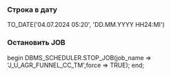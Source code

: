 ### Строка в дату
TO_DATE('04.07.2024 05:20', 'DD.MM.YYYY HH24:MI')

### Остановить JOB
begin
DBMS_SCHEDULER.STOP_JOB(job_name => 'J_U_AGR_FUNNEL_CC_TM',force => TRUE);
end;
